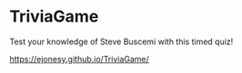 # TriviaGame

Test your knowledge of Steve Buscemi with this timed quiz!

https://ejonesy.github.io/TriviaGame/
